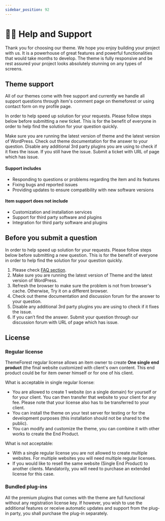 ```yaml
---
sidebar_position: 92
---
```

# 🐕‍🦺 Help and Support

Thank you for choosing our theme. We hope you enjoy building your project with us. It is a powerhouse of great features and powerful functionalities that would take months to develop. The theme is fully responsive and be rest assured your project looks absolutely stunning on any types of screens.

## Theme support

All of our themes come with free support and currently we handle all support questions through item's comment page on themeforest or using contact form on my profile page.

In order to help speed up solution for your requests. Please follow steps below before submitting a new ticket. This is for the benefit of everyone in order to help find the solution for your question quickly.

Make sure you are running the latest version of theme and the latest version of WordPress.
Check out theme documentation for the answer to your question.
Disable any additional 3rd party plugins you are using to check if it fixes the issue.
If you still have the issue. Submit a ticket with URL of page which has issue.

#### Support includes

-   Responding to questions or problems regarding the item and its features
-   Fixing bugs and reported issues
-   Providing updates to ensure compatibility with new software versions

#### Item support does not include

-   Customization and installation services
-   Support for third party software and plugins
-   Integration for third party software and plugins

## Before you submit a question

In order to help speed up solution for your requests. Please follow steps below before submitting a new question. This is for the benefit of everyone in order to help find the solution for your question quickly.

1. Please check [FAQ section](faq.md).
2. Make sure you are running the latest version of Theme and the latest version of WordPress.
3. Refresh the browser to make sure the problem is not from browser's cache. Otherwise, Try it on a different browser.
4. Check out theme documentation and discussion forum for the answer to your question.
5. Disable any additional 3rd party plugins you are using to check if it fixes the issue.
6. If you can’t find the answer. Submit your question through our discussion forum with URL of page which has issue.

## License

### Regular license

ThemeForest regular license allows an item owner to create **One single end product** (the final website customized with client's own content. This end product could be for item owner himself or for one of his client.

What is acceptable in single regular license:

-   You are allowed to create 1 website (on a single domain) for yourself or for your client. You can then transfer that website to your client for any fee. Please note that your license also has to be transferred to your client.
-   You can install the theme on your test server for testing or for the development purposes (this installation should not be shared to the public).
-   You can modify and customize the theme, you can combine it with other works to create the End Product.

What is not acceptable:

-   With a single regular license you are not allowed to create multiple websites. For multiple websites you will need multiple regular licenses.
-   If you would like to resell the same website (Single End Product) to another clients. Mandatorily, you will need to purchase an extended license for this case.

### Bundled plug-ins

All the premium plugins that comes with the theme are full functional without any registration license key. If however, you wish to use the additional features or receive automatic updates and support from the plug-in party, you shall purchase the plug-in separately.
